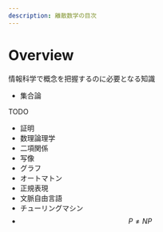 ```yaml
---
description: 離散数学の目次
---
```


# Overview



情報科学で概念を把握するのに必要となる知識

* 集合論

TODO

* 証明
* 数理論理学
* 二項関係
* 写像
* グラフ
* オートマトン
* 正規表現
* 文脈自由言語
* チューリングマシン
* $$P\not=NP$$

